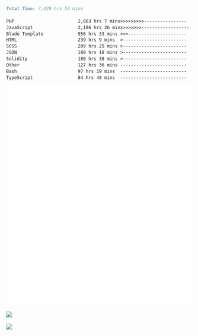 <!--START_SECTION:waka-->

```markdown
Total Time: 7,429 hrs 54 mins

PHP                        2,863 hrs 7 mins>>>>>>>>>----------------   37.88 %
JavaScript                 2,196 hrs 26 mins>>>>>>>------------------   29.06 %
Blade Template             956 hrs 33 mins >>>----------------------   12.66 %
HTML                       239 hrs 9 mins  >------------------------   03.16 %
SCSS                       209 hrs 25 mins >------------------------   02.77 %
JSON                       189 hrs 18 mins >------------------------   02.50 %
Solidity                   180 hrs 38 mins >------------------------   02.39 %
Other                      127 hrs 36 mins -------------------------   01.69 %
Bash                       97 hrs 19 mins  -------------------------   01.29 %
TypeScript                 84 hrs 48 mins  -------------------------   01.12 %
```

<!--END_SECTION:waka-->

![](https://raw.githubusercontent.com/DrMaxis/github-stats-transparent/output/generated/overview.svg)
![](https://raw.githubusercontent.com/DrMaxis/github-stats-transparent/output/generated/languages.svg)

![](https://git-readme-stats-drmaxis-projects.vercel.app/api?username=drmaxis&show_icons=true&theme=outrun&count_private=true&show=reviews,discussions_started,discussions_answered,prs_merged,prs_merged_percentage&custom_title=2024%20Github%20Rank)
 
<a href="https://count.getloli.com/"><img src="https://count.getloli.com/get/@:maxis-the-alchemist?theme=rule34"></a>
<!-- https://count.getloli.com/get/@alchemist?theme=rule34 -->
<br>
